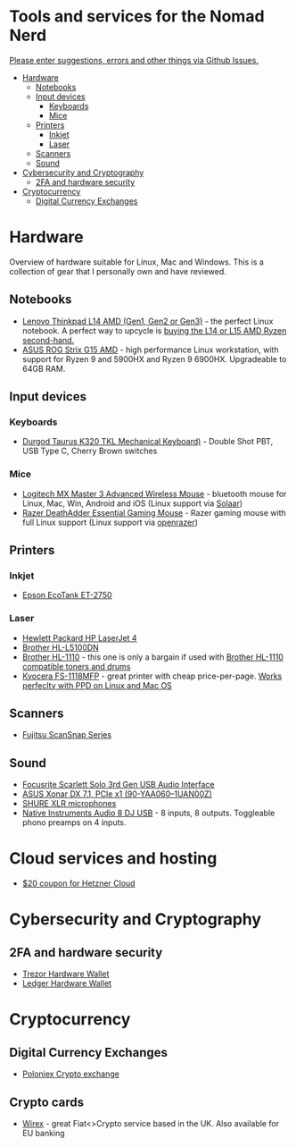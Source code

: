 # Tools and services for the Nomad Nerd
[Please enter suggestions, errors and other things via Github Issues.](https://github.com/z3cko/digital-services/issues)

- [Hardware](#hardware)
  * [Notebooks](#notebooks)
  * [Input devices](#input-devices)
    + [Keyboards](#keyboards)
    + [Mice](#mice)
  * [Printers](#printers)
    + [Inkjet](#inkjet)
    + [Laser](#laser)
  * [Scanners](#scanners)
  * [Sound](#sound)
- [Cybersecurity and Cryptography](#cybersecurity-and-cryptography)
  * [2FA and hardware security](#2fa-and-hardware-security)
- [Cryptocurrency](#cryptocurrency)
  * [Digital Currency Exchanges](#digital-currency-exchanges)


# Hardware
Overview of hardware suitable for Linux, Mac and Windows. This is a collection of gear that I personally own and have reviewed.


## Notebooks

* [Lenovo Thinkpad L14 AMD (Gen1, Gen2 or Gen3)](https://amzn.to/3LVQxoC) - the perfect Linux notebook. A perfect way to upcycle is [buying the L14 or L15 AMD Ryzen second-hand.](https://ebay.us/LMXg1S)
* [ASUS ROG Strix G15 AMD](https://amzn.to/3rh2oG1) - high performance Linux workstation, with support for Ryzen 9 and 5900HX and Ryzen 9 6900HX. Upgradeable to 64GB RAM.

## Input devices

### Keyboards

* [Durgod Taurus K320 TKL Mechanical Keyboard)](https://amzn.to/3KvYVuP) - Double Shot PBT, USB Type C, Cherry Brown switches

### Mice
* [Logitech MX Master 3 Advanced Wireless Mouse](https://amzn.to/3unwsBU) - bluetooth mouse for Linux, Mac, Win, Android and iOS (Linux support via [Solaar](https://github.com/pwr-Solaar/Solaar))
* [Razer DeathAdder Essential Gaming Mouse](https://amzn.to/3up5RV8) - Razer gaming mouse with full Linux support (Linux support via [openrazer](https://github.com/openrazer/openrazer/))


## Printers

### Inkjet
* [Epson EcoTank ET-2750](https://ebay.us/rGc0bg)

### Laser
* [Hewlett Packard HP LaserJet 4](https://ebay.us/6eOpcz)
* [Brother HL-L5100DN](https://ebay.us/EBpS0o)
* [Brother HL-1110](https://ebay.us/v5sLV9) - this one is only a bargain if used with [Brother HL-1110 compatible toners and drums](https://ebay.us/v5sLV9)
* [Kyocera FS-1118MFP](https://ebay.us/sYyXnR) - great printer with cheap price-per-page. [Works perfeclty with PPD on Linux and Mac OS](https://www.openprinting.org/printer/Kyocera/Kyocera-FS-1118MFP)

## Scanners
* [Fujitsu ScanSnap Series](https://ebay.us/VssEue)


## Sound
* [Focusrite Scarlett Solo 3rd Gen USB Audio Interface](https://amzn.to/3jm0CPt)
* [ASUS Xonar DX 7.1, PCIe x1 (90-YAA060–1UAN00Z)](https://ebay.us/kHExTI)
* [SHURE XLR microphones](https://ebay.us/RHISva)
* [Native Instruments Audio 8 DJ USB](https://ebay.us/XFMiU9) - 8 inputs, 8 outputs. Toggleable phono preamps on 4 inputs.

# Cloud services and hosting
* [$20 coupon for Hetzner Cloud](https://hetzner.cloud/?ref=IqAaoRsf4wVN)

# Cybersecurity and Cryptography

## 2FA and hardware security

* [Trezor Hardware Wallet](https://shop.trezor.io/product/trezor-one-black?offer_id=35&aff_id=6069)
* [Ledger Hardware Wallet](https://shop.ledger.com?r=eb1e)

# Cryptocurrency

## Digital Currency Exchanges

* [Poloniex Crypto exchange](https://poloniex.com/signup?c=Z8MM6FB6)

## Crypto cards

* [Wirex](https://wirexapp.com/r/rdncecnm2u) - great Fiat<>Crypto service based in the UK. Also available for EU banking
